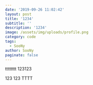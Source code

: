 ```yaml
---
date: '2019-09-26 11:02:42'
layout: post
title: '1234'
subtitle: ''
description: '1234'
image: /assets/img/uploads/profile.png
category: code
tags:
  - SooNy
author: SooNy
paginate: false
---
```

tttttttt
123123

123
123
TTTT
